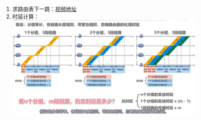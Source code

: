 1. 求路由表下一跳：[视频地址](https://www.bilibili.com/video/BV1X8411a7jS?p=3&vd_source=2ca8fcf72d5de36afbf51b025f036126)
2. 时延计算：![](../../assets/Pasted%20image%2020240620104815.png)